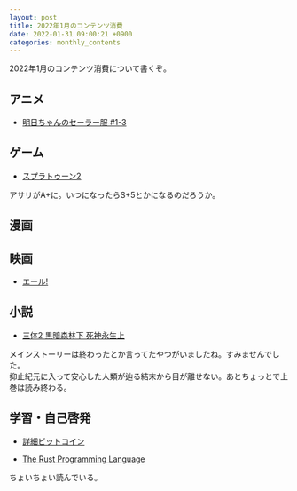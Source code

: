 ```yaml
---
layout: post
title: 2022年1月のコンテンツ消費
date: 2022-01-31 09:00:21 +0900 
categories: monthly_contents
---
```


2022年1月のコンテンツ消費について書くぞ。

## アニメ
- [明日ちゃんのセーラー服 #1-3](https://annict.com/works/8179)


## ゲーム
- [スプラトゥーン2](https://amzn.to/3febU6I)

アサリがA+に。いつになったらS+5とかになるのだろうか。


## 漫画

## 映画
- [エール!](https://filmarks.com/movies/61098)

## 小説

- [三体2 黒暗森林下 死神永生上](https://amzn.to/3pASChJ)

メインストーリーは終わったとか言ってたやつがいましたね。すみませんでした。  
抑止紀元に入って安心した人類が辿る結末から目が離せない。あとちょっとで上巻は読み終わる。


## 学習・自己啓発

- [詳細ビットコイン](https://amzn.to/3FBN6AX)

- [The Rust Programming Language](https://doc.rust-jp.rs/book-ja/)

ちょいちょい読んでいる。
